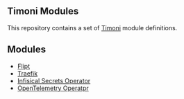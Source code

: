 Timoni Modules
--------------

This repository contains a set of [Timoni](https://timoni.sh) module definitions.

## Modules

- [Flipt](./flipt)
- [Traefik](./traefik)
- [Infisical Secrets Operator](./infisical-secrets-operator)
- [OpenTelemetry Operatpr](./otel-operator)
